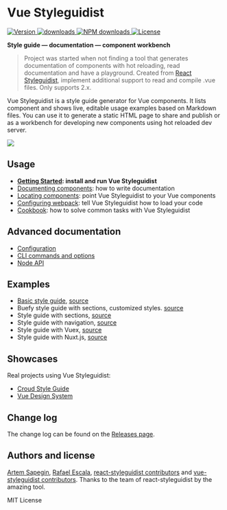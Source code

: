 # Vue Styleguidist

<span class="badge-npmdownloads">
  <a href="https://www.npmjs.com/package/vue-styleguidist">
    <img src="https://img.shields.io/npm/v/vue-styleguidist.svg" alt="Version">
  </a>
  <a href="https://www.npmjs.com/package/vue-styleguidist">
    <img src="https://img.shields.io/npm/dt/vue-styleguidist.svg" alt="downloads">
  </a>
  <a href="https://npmjs.org/package/vue-styleguidist" title="View this project on NPM">
    <img src="https://img.shields.io/npm/dm/vue-styleguidist.svg" alt="NPM downloads" />
  </a>
  <a href="https://www.npmjs.com/package/vue-styleguidist">
    <img src="https://img.shields.io/npm/l/vue-styleguidist.svg" alt="License">
  </a>
  </span>

**Style guide — documentation — component workbench**

>Project was started when not finding a tool that generates documentation of components with hot reloading, read documentation and have a playground. Created from [React Styleguidist](https://github.com/styleguidist/react-styleguidist), implement additional support to read and compile .vue files. Only supports 2.x.

</div>

Vue Styleguidist is a style guide generator for Vue components. It lists component and shows live, editable usage examples based on Markdown files. You can use it to generate a static HTML page to share and publish or as a workbench for developing new components using hot reloaded dev server.

![](https://lh3.googleusercontent.com/tYVDDLYMopULiC3h_Pwiw69RZ85gLSpQQYh5cpOgfvYyMqzZo9Z8cpHLiZ7Jt-Kpnyfa_SNpZSwtokQSTI71r9d9QqH4bymxreVOY0unvKEd0aqCY5YLCwsF_oSvC7sHPEHKsSwJLs4FbneoXd6eZQ4F_Kv7EC_sYTc1KeuoSZrbroh5RwlFw7t2iZDhQnp4rV-STc9plH6hLg1QyPm0ehV6C54szgSoi5PUWXTiIbG63DNXTn3zizkOLpk-BOE-E_uhRmLiNbaggVrfjw-zInqWgouaqV2fQfLkWPs7W6SJHn8IaS9jKVJBF5CN6rv9eQNs7sFr_u9ZwBvU7yVAJq2gLrAD033JdHjx-LZbQI_kCGvXV98yEP7C2OHsIx-IT8n90nbFnAXp7tlAc-mGQeUnEIdnfe4GdILEDP5tYPmu-nKeN7tL6_E-kpN8oIT6tdm2yCEivhQx6CcvDJlpAIG9eGWduwtf2c2Kfx6U0k4bWgCid7X_39KkgDmCbUMt2fdMMfcDVHrGOMWiOVzBbFuKxMbIxbd7J0ty_ZKKa8dFIfhLYdUtRK4bCjf7ZKIqNUy9wwKY=w1600-h794)


## Usage

* **[Getting Started](https://github.com/vue-styleguidist/vue-styleguidist/blob/master/docs/GettingStarted.md): install and run Vue Styleguidist**
* [Documenting components](https://github.com/vue-styleguidist/vue-styleguidist/blob/master/docs/Documenting.md): how to write documentation
* [Locating components](https://github.com/vue-styleguidist/vue-styleguidist/blob/master/docs/Components.md): point Vue Styleguidist to your Vue components
* [Configuring webpack](https://github.com/vue-styleguidist/vue-styleguidist/blob/master/docs/Webpack.md): tell Vue Styleguidist how to load your code
* [Cookbook](https://github.com/vue-styleguidist/vue-styleguidist/blob/master/docs/Cookbook.md): how to solve common tasks with Vue Styleguidist

## Advanced documentation

* [Configuration](https://github.com/vue-styleguidist/vue-styleguidist/blob/master/docs/Configuration.md)
* [CLI commands and options](https://github.com/vue-styleguidist/vue-styleguidist/blob/master/docs/CLI.md)
* [Node API](https://github.com/vue-styleguidist/vue-styleguidist/blob/master/docs/API.md)

## Examples

* [Basic style guide](http://rafaelescala.com/vue-styleguide/), [source](./examples/basic)
* Buefy style guide with sections, customized styles. [source](https://github.com/vue-styleguidist/buefy-styleguide-example)
* Style guide with sections, [source](./examples/sections)
* Style guide with navigation, [source](./examples/navigation)
* Style guide with Vuex, [source](./examples/vuex)
* Style guide with Nuxt.js, [source](./examples/nuxtjs)

## Showcases

Real projects using Vue Styleguidist:
* [Croud Style Guide](https://croudsupport.github.io/Croud-Style-Guide/technical/)
* [Vue Design System](https://vueds.com/)

## Change log

The change log can be found on the [Releases page](https://github.com/vue-styleguidist/vue-styleguidist/releases).

## Authors and license

[Artem Sapegin](http://sapegin.me), [Rafael Escala](https://github.com/rafaesc92), [react-styleguidist contributors](https://github.com/styleguidist/react-styleguidist/graphs/contributors) and [vue-styleguidist contributors](https://github.com/vue-styleguidist/vue-styleguidist/graphs/contributors). Thanks to the team of react-styleguidist by the amazing tool.

MIT License
